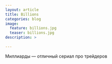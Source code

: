 ```yaml
---
layout: article
title: Billions
categories: blog
image:
  feature: billions.jpg
  teaser: billions.jpg
description: >
  
---
```


Миллиарды — отличный сериал про трейдеров

